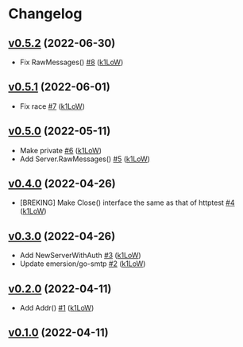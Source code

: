 # Changelog

## [v0.5.2](https://github.com/k1LoW/smtptest/compare/v0.5.1...v0.5.2) (2022-06-30)

* Fix RawMessages() [#8](https://github.com/k1LoW/smtptest/pull/8) ([k1LoW](https://github.com/k1LoW))

## [v0.5.1](https://github.com/k1LoW/smtptest/compare/v0.5.0...v0.5.1) (2022-06-01)

* Fix race [#7](https://github.com/k1LoW/smtptest/pull/7) ([k1LoW](https://github.com/k1LoW))

## [v0.5.0](https://github.com/k1LoW/smtptest/compare/v0.4.0...v0.5.0) (2022-05-11)

* Make private [#6](https://github.com/k1LoW/smtptest/pull/6) ([k1LoW](https://github.com/k1LoW))
* Add Server.RawMessages() [#5](https://github.com/k1LoW/smtptest/pull/5) ([k1LoW](https://github.com/k1LoW))

## [v0.4.0](https://github.com/k1LoW/smtptest/compare/v0.3.0...v0.4.0) (2022-04-26)

* [BREKING] Make Close() interface the same as that of httptest [#4](https://github.com/k1LoW/smtptest/pull/4) ([k1LoW](https://github.com/k1LoW))

## [v0.3.0](https://github.com/k1LoW/smtptest/compare/v0.2.0...v0.3.0) (2022-04-26)

* Add NewServerWithAuth [#3](https://github.com/k1LoW/smtptest/pull/3) ([k1LoW](https://github.com/k1LoW))
* Update emersion/go-smtp [#2](https://github.com/k1LoW/smtptest/pull/2) ([k1LoW](https://github.com/k1LoW))

## [v0.2.0](https://github.com/k1LoW/smtptest/compare/v0.1.0...v0.2.0) (2022-04-11)

* Add Addr() [#1](https://github.com/k1LoW/smtptest/pull/1) ([k1LoW](https://github.com/k1LoW))

## [v0.1.0](https://github.com/k1LoW/smtptest/compare/99b335d149af...v0.1.0) (2022-04-11)

